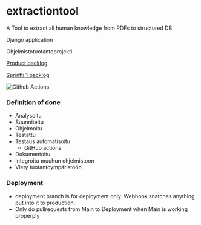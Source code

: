 # extractiontool
A Tool to extract all human knowledge from PDFs to structured DB

Django application 

Ohjelmistotuotantoprojekti

[Product backlog](https://github.com/orgs/IELuomus/projects/1)

[Sprintti 1 backlog](https://github.com/orgs/IELuomus/projects/2)


![Github Actions](https://github.com/IELuomus/extractiontool/workflows/Github%20CI%20Actions/badge.svg)

### Definition of done

- Analysoitu
- Suunniteltu
- Ohjelmoitu
- Testattu
- Testaus automatisoitu
  - GitHub actions
- Dokumentoitu
- Integroitu muuhun ohjelmistoon
- Viety tuotantoympäristöön

### Deployment
 - deployment branch is for deployment only. Webhook snatches anything put into it to production.
 - Only do pullrequests from Main to Deployment when Main is working properply
